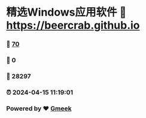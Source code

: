 # 精选Windows应用软件 :link: https://beercrab.github.io 
### :page_facing_up: [70](https://beercrab.github.io/tag.html) 
### :speech_balloon: 0 
### :hibiscus: 28297 
### :alarm_clock: 2024-04-15 11:19:01 
### Powered by :heart: [Gmeek](https://github.com/Meekdai/Gmeek)
